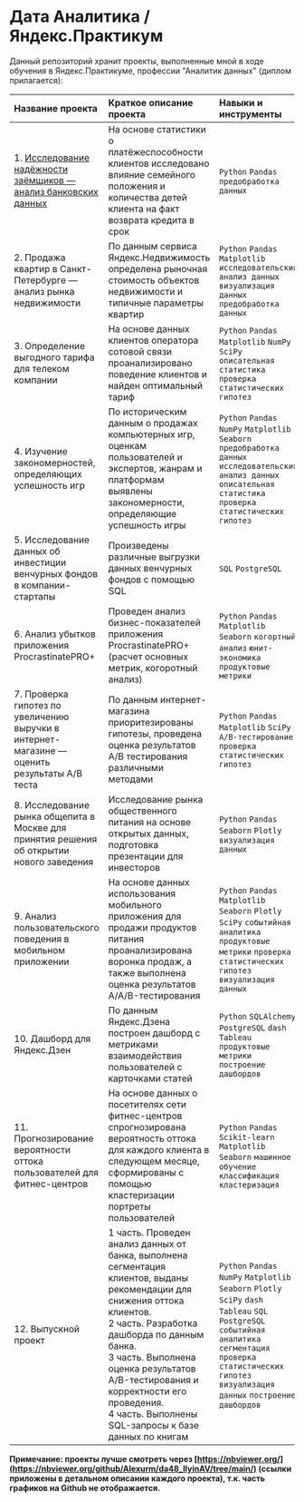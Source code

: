 #  Дата Аналитика / Яндекс.Практикум 
Данный репозиторий хранит проекты, выполненные мной в ходе обучения в Яндекс.Практикуме, профессии "Аналитик данных" (диплом прилагается): 

| Название проекта      | Краткое описание проекта               | Навыки и инструменты     |
| :-------------------- | :---------------------|:---------------------------|
| 1. [Исследование надёжности заёмщиков — анализ банковских данных](https://github.com/Alexurm/da48_IlyinAV/tree/main/1.%20%D0%98%D1%81%D1%81%D0%BB%D0%B5%D0%B4%D0%BE%D0%B2%D0%B0%D0%BD%D0%B8%D0%B5%20%D0%BD%D0%B0%D0%B4%D1%91%D0%B6%D0%BD%D0%BE%D1%81%D1%82%D0%B8%20%D0%B7%D0%B0%D1%91%D0%BC%D1%89%D0%B8%D0%BA%D0%BE%D0%B2%20%E2%80%94%20%D0%B0%D0%BD%D0%B0%D0%BB%D0%B8%D0%B7%20%D0%B1%D0%B0%D0%BD%D0%BA%D0%BE%D0%B2%D1%81%D0%BA%D0%B8%D1%85%20%D0%B4%D0%B0%D0%BD%D0%BD%D1%8B%D1%85) | На основе статистики о платёжеспособности клиентов исследовано влияние семейного положения и количества детей клиента на факт возврата кредита в срок | `Python` `Pandas` `предобработка данных` |
| 2. Продажа квартир в Санкт-Петербурге — анализ рынка недвижимости | По данным сервиса Яндекс.Недвижимость определена рыночная стоимость объектов недвижимости и типичные параметры квартир | `Python` `Pandas` `Matplotlib` `исследовательский анализ данных` `визуализация данных` `предобработка данных` |
| 3. Определение выгодного тарифа для телеком компании | На основе данных клиентов оператора сотовой связи проанализировано поведение клиентов и найден оптимальный тариф | `Python` `Pandas` `Matplotlib` `NumPy` `SciPy` `описательная статистика` `проверка статистических гипотез` |
| 4. Изучение закономерностей, определяющих успешность игр | По историческим данным о продажах компьютерных игр, оценкам пользователей и экспертов, жанрам и платформам выявлены закономерности, определяющие успешность игры  | `Python` `Pandas` `NumPy` `Matplotlib` `Seaborn` `предобработка данных` `исследовательский анализ данных` `описательная статистика` `проверка статистических гипотез` |
| 5. Исследование данных об инвестиции венчурных фондов в компании-стартапы | Произведены различные выгрузки данных венчурных фондов с помощью SQL  | `SQL` `PostgreSQL` |
| 6. Анализ убытков приложения ProcrastinatePRO+ | Проведен анализ бизнес-показателей приложения ProcrastinatePRO+ (расчет основных метрик, когоротный анализ) | `Python` `Pandas` `Matplotlib` `Seaborn` `когортный анализ` `юнит-экономика` `продуктовые метрики` |
| 7. Проверка гипотез по увеличению выручки в интернет-магазине — оценить результаты A/B теста | По данным интернет-магазина приоритезированы гипотезы, проведена оценка результатов A/B тестирования различными методами | `Python` `Pandas` `Matplotlib` `SciPy` `A/B-тестирование` `проверка статистических гипотез` |
| 8. Исследование рынка общепита в Москве для принятия решения об открытии нового заведения | Исследование рынка общественного питания на основе открытых данных, подготовка презентации для инвесторов | `Python` `Pandas` `Seaborn` `Plotly` `визуализация данных` |
| 9. Анализ пользовательского поведения в мобильном приложении | На основе данных использования мобильного приложения для продажи продуктов питания проанализирована воронка продаж, а также выполнена оценка результатов A/A/B-тестирования | `Python` `Pandas` `Matplotlib` `Seaborn` `Plotly` `SciPy` `событийная аналитика` `продуктовые метрики` `проверка статистических гипотез` `визуализация данных` |
| 10. Дашборд для Яндекс.Дзен | По данным Яндекс.Дзена построен дашборд с метриками взаимодействия пользователей с карточками статей | `Python` `SQLAlchemy` `PostgreSQL` `dash` `Tableau` `продуктовые метрики` `построение дашбордов` |
| 11. Прогнозирование вероятности оттока пользователей для фитнес-центров | На основе данных о посетителях сети фитнес-центров спрогнозирована вероятность оттока для каждого клиента в следующем месяце, сформированы с помощью кластеризации портреты пользователей | `Python` `Pandas` `Scikit-learn` `Matplotlib` `Seaborn` `машинное обучение` `классификация` `кластеризация` |
| 12. Выпускной проект | 1 часть. Проведен анализ данных от банка, выполнена сегментация клиентов, выданы рекомендации для снижения оттока клиентов. <br/> 2 часть. Разработка дашборда по данным банка. <br/> 3 часть. Выполнена оценка результатов A/B-тестирования и корректности его проведения. <br/> 4 часть. Выполнены SQL-запросы к базе данных по книгам| `Python` `Pandas` `NumPy` `Matplotlib` `Seaborn` `Plotly` `SciPy` `dash` `Tableau` `SQL` `PostgreSQL` `событийная аналитика` `cегментация` `проверка статистических гипотез` `визуализация данных` `построение дашбордов` |

**Примечание: проекты лучше смотреть через [https://nbviewer.org/](https://nbviewer.org/github/Alexurm/da48_IlyinAV/tree/main/) (ссылки приложены в детальном описании каждого проекта), т.к. часть графиков на Github не отображается.**
